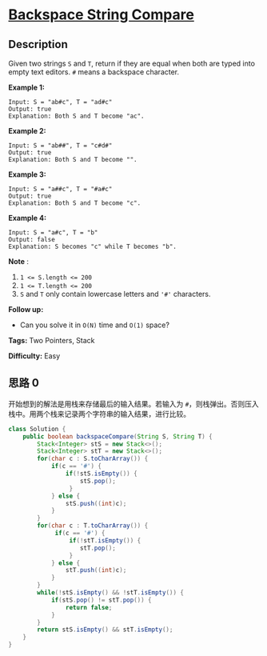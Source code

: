 # [Backspace String Compare][title]

## Description

Given two strings `S` and `T`, return if they are equal when both are typed
into empty text editors. `#` means a backspace character.

**Example 1:**

```
Input: S = "ab#c", T = "ad#c"
Output: true
Explanation: Both S and T become "ac".
```

**Example 2:**

```
Input: S = "ab##", T = "c#d#"
Output: true
Explanation: Both S and T become "".
```

**Example 3:**

```
Input: S = "a##c", T = "#a#c"
Output: true
Explanation: Both S and T become "c".
```

**Example 4:**

```
Input: S = "a#c", T = "b"
Output: false
Explanation: S becomes "c" while T becomes "b".
```

**Note** :

1. `1 <= S.length <= 200`
2. `1 <= T.length <= 200`
3. `S` and `T` only contain lowercase letters and `'#'` characters.

**Follow up:**

* Can you solve it in `O(N)` time and `O(1)` space?

**Tags:** Two Pointers, Stack

**Difficulty:** Easy

## 思路 0

开始想到的解法是用栈来存储最后的输入结果。若输入为 `#`，则栈弹出。否则压入栈中。用两个栈来记录两个字符串的输入结果，进行比较。

``` java
class Solution {
    public boolean backspaceCompare(String S, String T) {
        Stack<Integer> stS = new Stack<>();
        Stack<Integer> stT = new Stack<>();
        for(char c : S.toCharArray()) {
            if(c == '#') {
                if(!stS.isEmpty()) {
                    stS.pop();
                 }
            } else {
                stS.push((int)c);
            }
        }
        for(char c : T.toCharArray()) {
             if(c == '#') {
                 if(!stT.isEmpty()) {
                    stT.pop();
                 }
            } else {
                stT.push((int)c);
            }
        }
        while(!stS.isEmpty() && !stT.isEmpty()) {
            if(stS.pop() != stT.pop()) {
                return false;
            }
        }
        return stS.isEmpty() && stT.isEmpty();
    }
}
```

[title]: https://leetcode.com/problems/backspace-string-compare
